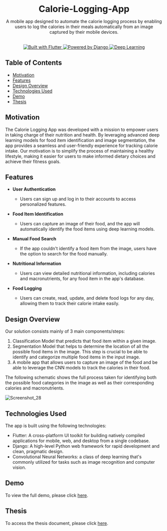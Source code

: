 <br>
<h1 style="margin-bottom:0; margin-top:50;" align="center">Calorie-Logging-App</h1>

<p  align="center">A mobile app designed to automate the calorie logging process by enabling users to log the calories in their meals automatically from an image captured by their mobile devices.</p>

<br>


<div align="center"">
<a href="https://flutter.dev/" target="_blank">
    <img src="https://img.shields.io/badge/Flutter-blue?style=for-the-badge&logo=flutter&logoColor=white" alt="Built with Flutter">
  </a>
  <a href="https://www.djangoproject.com/" target="_blank">
    <img src="https://img.shields.io/badge/Python%20Django-0C4B33?style=for-the-badge&logo=django&logoColor=white" alt="Powered by Django">
  </a>
  <a href="https://en.wikipedia.org/wiki/Convolutional_neural_network" target="_blank">
    <img src="https://img.shields.io/badge/Deep%20Learning-orange?style=for-the-badge&logo=cnn&logoColor=white" alt="Deep Learning">
  </a>
</div>


## Table of Contents

- [Motivation](#motivation)
- [Features](#features)
- [Design Overview](#design-overview)
- [Technologies Used](#technologies-used)
- [Demo](#demo)
- [Thesis](#thesis)

## Motivation

The Calorie Logging App was developed with a mission to empower users in taking charge of their nutrition and health. By leveraging advanced deep learning models for food item identification and image segmentation, the app provides a seamless and user-friendly experience for tracking calorie intake. Our motivation is to simplify the process of maintaining a healthy lifestyle, making it easier for users to make informed dietary choices and achieve their fitness goals. 

## Features

- **User Authentication**
  - Users can sign up and log in to their accounts to access personalized features.

- **Food Item Identification**
  - Users can capture an image of their food, and the app will automatically identify the food items using deep learning models.

- **Manual Food Search**
  - If the app couldn't identify a food item from the image, users have the option to search for the food manually.

- **Nutritional Information**
  - Users can view detailed nutritional information, including calories and macronutrients, for any food item in the app's database.

- **Food Logging**
  - Users can create, read, update, and delete food logs for any day, allowing them to track their calorie intake easily.

## Design Overview
Our solution consists mainly of 3 main components/steps:

1. Classification Model that predicts that food item within a given image.
2. Segmentation Model that helps to determine the location of all the possible food items in the image. This step is crucial to be able to identify and categorize multiple food items in the input image.
3. A mobile app that allows users to capture an image of the food and be able to leverage the CNN models to track the calories in their food.

The following schematic shows the full process taken for identifying both the possible food categories in the image as well as their corresponding calories and macronutrients.

![Screenshot_28](https://github.com/AWahba1/Calorie-Logging-App/assets/87873253/3fad072a-d121-48d0-9dab-2602d7b3c60b)



## Technologies Used

The app is built using the following technologies:

- Flutter: A cross-platform UI toolkit for building natively compiled applications for mobile, web, and desktop from a single codebase.
- Django: A high-level Python web framework for rapid development and clean, pragmatic design.
- Convolutional Neural Networks: a class of deep learning that's commonly utilized for tasks such as image recognition and computer vision.


## Demo

To view the full demo, please click [here](https://drive.google.com/file/d/1LAABnp87Q12hHtuluHlF7ckRTzJmuC9I/view?usp=sharing).

## Thesis
To access the thesis document, please click [here](https://drive.google.com/file/d/17XcDl33Y10mDkyID60HMMTfI7UBYS25G/view?usp=sharing).
